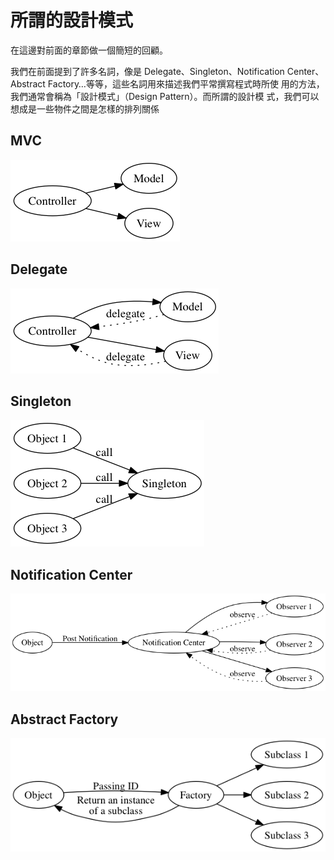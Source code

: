 所謂的設計模式
==============

在這邊對前面的章節做一個簡短的回顧。

我們在前面提到了許多名詞，像是 Delegate、Singleton、Notification
Center、Abstract Factory…等等，這些名詞用來描述我們平常撰寫程式時所使
用的方法，我們通常會稱為「設計模式」（Design Pattern）。而所謂的設計模
式，我們可以想成是一些物件之間是怎樣的排列關係

## MVC

![MVC](mvc.png)

## Delegate

![Delegate](delegate.png)

## Singleton

![Singleton](singleton.png)

## Notification Center

![Notification Center](notification_center.png)

## Abstract Factory

![Abstract Factory](abstract_factory.png)
